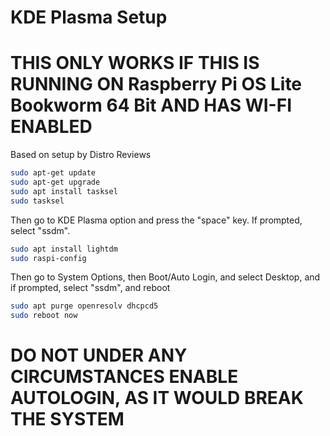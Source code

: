 # KDE Plasma Setup
# THIS ONLY WORKS IF THIS IS RUNNING ON Raspberry Pi OS Lite Bookworm 64 Bit AND HAS WI-FI ENABLED

Based on setup by Distro Reviews

```bash
sudo apt-get update
sudo apt-get upgrade
sudo apt install tasksel
sudo tasksel
```
Then go to KDE Plasma option and press the "space" key. If prompted, select "ssdm".

```bash
sudo apt install lightdm
sudo raspi-config
```

Then go to System Options, then Boot/Auto Login, and select Desktop, and if prompted, select "ssdm", and reboot

```bash
sudo apt purge openresolv dhcpcd5
sudo reboot now
```
# DO NOT UNDER ANY CIRCUMSTANCES ENABLE AUTOLOGIN, AS IT WOULD BREAK THE SYSTEM
